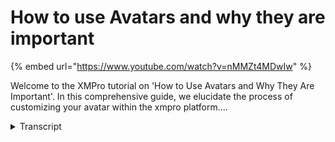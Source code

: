 # How to use Avatars and why they are important
{% embed url="https://www.youtube.com/watch?v=nMMZt4MDwIw" %}



Welcome to the XMPro tutorial on 'How to Use Avatars and Why They Are Important'. In this comprehensive guide, we elucidate the process of customizing your avatar within the xmpro platform....
<details>
<summary>Transcript</summary>Welcome to the XMPro tutorial on 'How to Use Avatars and Why They Are Important'. In this comprehensive guide, we elucidate the process of customizing your avatar within the xmpro platform....
the last thing I'll leave you with in

here is you'll notice you can change

your avatar as more and more of you of

using this as you start sharing apps

between each other what I would suggest

you do is if you click your avatar on

the top right and you click edit

it'll open up the subscription manager

and you can edit your details update an

avatar upload an avatar for yourselves

doesn't need to be your your picture

um you know but the the intent is you'll

see as you start publishing and sharing

apps it'll start showing up in here

versus the default again that's the

default

just something to keep and keep in mind

as you are working through this because

you're going to start creating you know

a bunch of data streams you're going to

start creating a bunch of apps and

things and you're going to start sharing

them with with your yourselves with

other people

you may do a presentation

um so you you just want to make sure

that you've uh you've done all that you

can to make it presentable
</details>